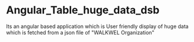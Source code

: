 # Angular_Table_huge_data_dsb
Its an angular based application which is User friendly display of  huge  data which is fetched from a json file of "WALKWEL Organization"
